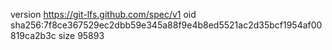 version https://git-lfs.github.com/spec/v1
oid sha256:7f8ce367529ec2dbb59e345a88f9e4b8ed5521ac2d35bcf1954af00819ca2b3c
size 95893
